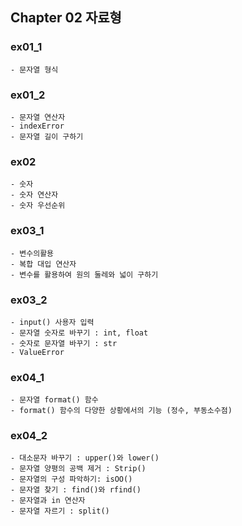 ## Chapter 02 자료형

### ex01_1
    - 문자열 형식
    
### ex01_2    
    - 문자열 연산자
    - indexError
    - 문자열 길이 구하기 

### ex02 
    - 숫자 
    - 숫자 연산자 
    - 숫자 우선순위

### ex03_1
    - 변수의활용
    - 복합 대입 연산자 
    - 변수를 활용하여 원의 둘레와 넓이 구하기 

### ex03_2
    - input() 사용자 입력
    - 문자열 숫자로 바꾸기 : int, float
    - 숫자로 문자열 바꾸기 : str
    - ValueError

### ex04_1
    - 문자열 format() 함수 
    - format() 함수의 다양한 상황에서의 기능 (정수, 부동소수점)

### ex04_2
    - 대소문자 바꾸기 : upper()와 lower()
    - 문자열 양평의 공백 제거 : Strip()
    - 문자열의 구성 파악하기: isOO()
    - 문자열 찾기 : find()와 rfind()
    - 문자열과 in 연산자
    - 문자열 자르기 : split()  

